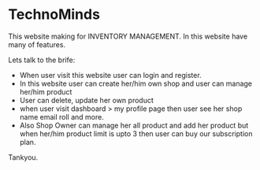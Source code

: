 # TechnoMinds

This website making for INVENTORY MANAGEMENT. In this website have many of features.

Lets talk to the brife:

- When user visit this website user can login and register.
- In this website user can create her/him own shop and user can manage her/him product
- User can delete, update her own product
- when user visit dashboard > my profile page then user see her shop name email roll and more.
- Also Shop Owner can manage her all product and add her product but when her/him product limit is upto 3 then user can buy our subscription plan.

Tankyou.
